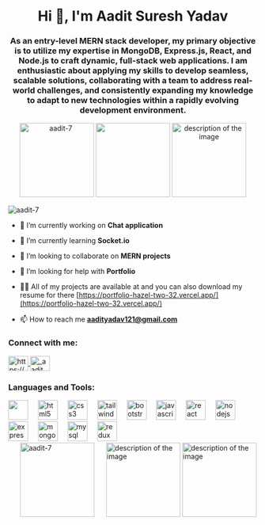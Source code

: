 <h1 align="center">Hi 👋, I'm Aadit Suresh Yadav</h1>
<h3 align="center">As an entry-level MERN stack developer, my primary objective is to utilize my expertise in MongoDB, Express.js, React, and Node.js to craft dynamic, full-stack web applications. I am enthusiastic about applying my skills to develop seamless, scalable solutions, collaborating with a team to address real-world challenges, and consistently expanding my knowledge to adapt to new technologies within a rapidly evolving development environment.</h3>
<div align="center" >
  <img src="https://github-readme-stats.vercel.app/api/top-langs?username=aadit-7&theme=dracula&show_icons=true&locale=en&layout=compact" height="150" alt="aadit-7"  />
  <img src="https://github-readme-streak-stats.herokuapp.com?user=aadit-7&theme=dracula&hide_border=true" height="150">
  <img src ="https://user-images.githubusercontent.com/74038190/213910845-af37a709-8995-40d6-be59-724526e3c3d7.gif" height="150" alt="description of the image" />
</div>

<p align="left"> <img src="https://komarev.com/ghpvc/?username=aadit-7&label=Profile%20views&color=0e75b6&style=flat" alt="aadit-7" /> </p>

- 🔭 I’m currently working on **Chat application**

- 🌱 I’m currently learning **Socket.io**

- 👯 I’m looking to collaborate on **MERN projects**

- 🤝 I’m looking for help with **Portfolio**

- 👨‍💻 All of my projects are available at and you can also download my resume for there [https://portfolio-hazel-two-32.vercel.app/](https://portfolio-hazel-two-32.vercel.app/)

- 📫 How to reach me **aadityadav121@gmail.com**


<h3 align="left">Connect with me:</h3>
<p align="left">
<a href="https://linkedin.com/in/https://www.linkedin.com/in/aadit-yadav-331b5317b/" target="blank">
  <img align="center" src="https://raw.githubusercontent.com/rahuldkjain/github-profile-readme-generator/master/src/images/icons/Social/linked-in-alt.svg" alt="https://www.linkedin.com/in/aadit-yadav-331b5317b/" height="30" width="40" />
</a>
<a href="https://instagram.com/_aadit_07" target="blank">
  <img align="center" src="https://raw.githubusercontent.com/rahuldkjain/github-profile-readme-generator/master/src/images/icons/Social/instagram.svg" alt="_aadit_07" height="30" width="40" />
</a>
</p>

<h3 align="left">Languages and Tools:</h3>
<div align="left">
<!--   <img src="https://cdn.jsdelivr.net/gh/devicons/devicon/icons/c/c-original.svg" height="40" alt="c logo"  />
  <img width="12" />
  <img src="https://cdn.jsdelivr.net/gh/devicons/devicon/icons/cplusplus/cplusplus-original.svg" height="40" alt="cplusplus logo"  />
  <img width="12" /> -->
  <img src="https://cdn.jsdelivr.net/gh/devicons/devicon@latest/icons/java/java-original.svg"height="40" />
  <img width="12" />     
  <img src="https://cdn.jsdelivr.net/gh/devicons/devicon/icons/html5/html5-original.svg" height="40" alt="html5 logo"  />
  <img width="12" />
  <img src="https://cdn.jsdelivr.net/gh/devicons/devicon/icons/css3/css3-original.svg" height="40" alt="css3 logo"  />
  <img width="12" />
  <img src="https://skillicons.dev/icons?i=tailwind" height="40" alt="tailwindcss logo"  />
  <img width="12" />
  <img src="https://cdn.jsdelivr.net/gh/devicons/devicon/icons/bootstrap/bootstrap-original.svg" height="40" alt="bootstrap logo"  />
  <img width="12" />
  <img src="https://skillicons.dev/icons?i=js" height="40" alt="javascript logo"  />
  <img width="12" />
  <img src="https://skillicons.dev/icons?i=react" height="40" alt="react logo"  />
  <img width="12" />
  <img src="https://skillicons.dev/icons?i=nodejs" height="40" alt="nodejs logo"  />
  <img width="12" />
  <img src="https://skillicons.dev/icons?i=express" height="40" alt="express logo"  />
  <img width="12" />
  <img src="https://skillicons.dev/icons?i=mongodb" height="40" alt="mongodb logo"  />
  <img width="12" />
  <img src="https://skillicons.dev/icons?i=mysql" height="40" alt="mysql logo"  />
  <img width="12" />
  <img src="https://skillicons.dev/icons?i=redux" height="40" alt="redux logo"  />
</div>  
&nbsp;
&nbsp;
&nbsp;
<div align="left" style="display: inline-block;">
  <img src="https://github-readme-stats.vercel.app/api?username=aadit-7&show_icons=true&theme=dracula" height="150" alt="aadit-7" style="margin-right: 20px;" />
  <img src="https://user-images.githubusercontent.com/74038190/212748842-9fcbad5b-6173-4175-8a61-521f3dbb7514.gif" height="150" alt="description of the image" />
 <img src="https://user-images.githubusercontent.com/74038190/212749447-bfb7e725-6987-49d9-ae85-2015e3e7cc41.gif" height="150" alt="description of the image" />
</div>




